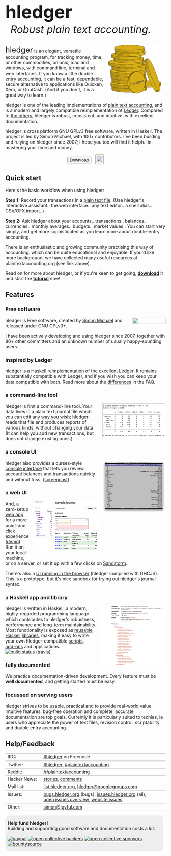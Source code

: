<style>
 .highslide img {max-width:200px; float:right; margin:0 0 1em 1em;}
 .highslide-caption {color:white; background-color:black;}
 a {white-space:nowrap;}

h1 { font-size:4em; margin-bottom:.3em; }

#tagline {
  font-size:xx-large;
  font-style:italic; 
  position:relative; 
  top:-.5em;
  left:.5em;
  /*text-align:right;*/
}

/* h2 { font-size:x-large; margin-top:.5em; } */
/* h3 { font-size:large; margin-bottom:.2em; } */
tr { border-top:thin solid #bbb; border-bottom:thin solid #bbb; vertical-align:top; }
td:nth-child(1) { padding-right:1em; white-space:nowrap; }
.col-sm-3, .col-sm-4 {
  padding:0;
}
.contentbox {
  margin:1em .5em .5em 0;
  padding:.1em .5em;
  border-radius:1em;
}
#introduction {
/*  background-color:#ffb; */
}
#help {
  background-color:#fdd;
}
#reference {
  background-color:#eef;
  text-align:left;
}
#reference .subcontent {
  margin-left:1em;
}
#dev {
  background-color:#eee;
  text-align:left;
}
#dev .subcontent {
  margin-left:1em;
}
#wiki {
  background-color:#efe;
  text-align:center;
}
#wiki .subcontent {
}

</style>

# hledger

<div id=tagline>
Robust plain text accounting.
<!-- Friendly, robust plain text accounting. -->
<!-- Robust, powerful, plain text accounting. -->
<!-- Robust, precise, plain text accounting. -->
<!-- Plain text accounting for everyone. -->
<!-- Making accounting fun for techies. -->
</div>

<img id="coins" src="_static/images/coins2-248.png" style="width:33%; float:right; margin:1em 1em 0 1em;" />

<span style="font-size:x-large;">hledger</span> 
is an elegant, versatile accounting program, 
for tracking money, time, or other commodities,
on unix, mac and windows,
with command line, terminal and web interfaces.
If you know a little double entry accounting,
it can be a fast, dependable, secure alternative to applications like
Quicken, Xero, or GnuCash.
(And if you don't, it is a great way to learn.)

hledger is one of the leading implementations of [plain text accounting](http://plaintextaccounting.org),
and is a modern and largely compatible reimplementation of [Ledger](https://ledger-cli.org).
Compared to [the others](https://plaintextaccounting.org/#software), 
hledger is robust, consistent, and intuitive, with excellent documentation.

hledger is cross platform GNU GPLv3 free software, written in Haskell.
The project is led by Simon Michael, with 100+ contributors.
I've been building and relying on hledger since 2007;
I hope you too will find it helpful in mastering your time and money.

<div class="row" style="text-align:center; margin-bottom:24px;">
<a href="download.html"><button type="button" class="btn btn-primary" title="All the ways to install hledger. Get it now!">Download</button></a>
&nbsp;
<a href="https://github.com/simonmichael/hledger"><button type="button" class="btn btn-neutral" style="padding:4px;" title="hledger on Github. Star us!"><img width="142" src="https://img.shields.io/github/stars/simonmichael/hledger.svg?style=for-the-badge&logo=GitHub&label=Github&color=lightgrey"></button></a>
</div>


## Quick start

Here's the basic workflow when using hledger:

**Step 1:**
Record your transactions in a [plain text file](journal).
(Use hledger's interactive assistant.. the web interface.. any text editor.. a shell alias.. CSV/OFX import..)
<!-- using a simple format. -->
<!-- Do it daily, or all at once. -->
<!-- Record what you know; you'll get better at it. -->

**Step 2:**
Ask hledger about your accounts.. transactions.. balances.. currencies.. monthly averages.. budgets.. market values..
You can start very simply, and get more sophisticated as you learn more about double-entry accounting.

There is an enthusiastic and growing community practising this way of accounting.
which can be quite educational and enjoyable.
If you'd like more background, 
we have collected many useful resources at plaintextaccounting.org (see link above).

Read on for more about hledger, or if you're keen to get going,
**[download](download)** it and start the **[tutorial](basics-tutorial)** now!

<!-- I use it for: -->

<!-- - tracking spending and income -->
<!-- - seeing time reports by day/week/month/project -->
<!-- - getting accurate numbers for client billing and tax filing -->
<!-- - tracking invoices -->
<!-- - building financial and time clarity and serenity -->

## Features

### Free software

<a href="http://www.gnu.org/licenses/gpl.html" style="float:right; margin:0 0 1em 0;"><img width="104" height="20" src="https://img.shields.io/badge/license-GPLv3+-brightgreen.svg" /></a>
hledger is Free software, created by [Simon Michael](http://joyful.com)
and released under GNU GPLv3+.

I have been actively developing and using hledger since 2007,
together with 80+ other committers and an unknown number of usually happy-sounding users.

### inspired by Ledger

hledger is a Haskell [reimplementation](faq.html#how-why-was-hledger-started)
of the excellent [Ledger](http://ledger-cli.org).
It remains substantially compatible with Ledger, and if you wish you can keep your data compatible with both.
Read more about the [differences](https://hledger.org/faq.html#ledger) in the FAQ.


### a command-line tool

<a href="_static/images/balance-q-inc.png" class="highslide" onclick="return hs.expand(this)"><img src="_static/images/balance-q-inc.png" title="Balance report showing income/expense by quarter" /></a>

hledger is first a command-line tool.
Your data lives in a plain text journal file which you can edit
any way you wish; hledger reads that file and produces reports of
various kinds, without changing your data. (It can help you add new
transactions, but does not change existing ones.)

### a console UI

<a href="_static/images/hledger-ui/hledger-ui-bcexample-acc.png" class="highslide" onclick="return hs.expand(this)"><img src="_static/images/hledger-ui/hledger-ui-bcexample-acc.png" title="hledger-ui accounts screen" /></a>
hledger also provides a curses-style [console&nbsp;interface](hledger-ui.html)
that lets you review account balances and transactions quickly and without fuss.
([screencast](https://asciinema.org/a/29665))

### a web UI

<a href="_static/images/hledger-web/normal/register.png" class="highslide" onclick="return hs.expand(this)"><img src="_static/images/hledger-web/normal/register.png" title="Account register view with accounts sidebar" /></a>

And, a zero-setup
[web&nbsp;app](hledger-web) for a more point-and-click experience
([demo](http://demo.hledger.org)).
Run it on your local machine, or on a server, 
or set it up with a few clicks on
[Sandstorm](https://apps.sandstorm.io/app/8x12h6p0x0nrzk73hfq6zh2jxtgyzzcty7qsatkg7jfg2mzw5n90).

There's also a [UI running in the browser](https://hledger.alhur.es) (hledger compiled with GHCJS).
This is a prototype, but it's nice sandbox for trying out hledger's journal syntax.

### a Haskell app and library

<a href="_static/images/hledger-lib-api.png" class="highslide" onclick="return hs.expand(this)"><img src="_static/images/hledger-lib-api.png" title="Part of hledger-lib's haddock api documentation" /></a>

hledger is written in Haskell, a modern, highly-regarded
programming language which contributes to hledger's robustness,
performance and long-term maintainability.  Most functionality is
exposed as
[reusable](http://hackage.haskell.org/package/hledger-lib)
[Haskell](http://hackage.haskell.org/package/hledger)
[libraries](http://hackage.haskell.org/package/hledger-web), making it
easy to write your own hledger-compatible
[scripts](scripting.html), [add-ons](hledger.html#add-on-commands) and
applications.
&nbsp;&nbsp;[![build status (travis)](https://travis-ci.org/simonmichael/hledger.svg?branch=master)](https://travis-ci.org/simonmichael/hledger)

<!-- <div class="indent1"> -->
<!-- ### comfortable for techies, usable by all -->

<!-- hledger aims to be useful to both computer experts and regular folks. -->
<!-- Currently it is a bit more suited to power users, who appreciate the -->
<!-- power of text files, revision control, scriptability and double entry -->
<!-- accounting. The web interface helps make it accessible to GUI-only -->
<!-- folk as well. -->
<!-- </div> -->

### fully documented

We practice documentation-driven development. 
Every feature must be **well documented**, 
and getting started must be easy.

### focussed on serving users

hledger strives to be usable, practical and to provide real-world value.
Intuitive features, bug-free operation and complete, accurate documentation are top goals.
Currently it is particularly suited to techies, ie users who appreciate the
power of text files, revision control, scriptability and double entry
accounting.



## Help/Feedback

|              |                                                                                                                                                                                                                   |
|--------------|-------------------------------------------------------------------------------------------------------------------------------------------------------------------------------------------------------------------|
| IRC:         | [#hledger](http://irc.hledger.org) on Freenode                                                                                                                                                                    |
| Twitter:     | [#hledger](https://twitter.com/search?q=%23hledger&src=typed_query&f=live), [#plaintextaccounting](https://twitter.com/search?q=%23plaintextaccounting&src=typed_query&f=live)                                    |
| Reddit:      | [/r/plaintextaccounting](https://www.reddit.com/r/plaintextaccounting/)                                                                                                                                           |
| Hacker News: | [stories](https://hn.algolia.com/?query=hledger&sort=byDate&prefix&page=0&dateRange=all&type=story), [comments](https://hn.algolia.com/?query=hledger&sort=byDate&prefix=false&page=0&dateRange=all&type=comment) |
| Mail list:   | [list.hledger.org](http://list.hledger.org), [hledger@googlegroups.com](mailto:hledger@googlegroups.com)                                                                                                          |
| Issues:      | [bugs.hledger.org](http://bugs.hledger.org) (bugs), [issues.hledger.org](http://issues.hledger.org) (all), [open issues overview](CONTRIBUTING.html#open-issues), [website issues](https://github.com/simonmichael/hledger_site/issues?utf8=%E2%9C%93&q=)    |
| Other:       | [simon@joyful.com](mailto:simon@joyful.com)                                                                                                                                                                       |


<div id=dev class=contentbox>

**Help fund hledger!**\
Building and supporting good software and documentation costs a lot.

<a href="https://www.paypal.com/cgi-bin/webscr?cmd=_s-xclick&amp;hosted_button_id=5J33NLXYXCYAY"><img width=62 height=31 border=0 src="https://www.paypal.com/en_US/i/btn/x-click-but04.gif" title="Give one time or recurringly with Paypal" alt="paypal"></a>
<a href="https://opencollective.com/hledger#support"><img border="0" src="https://opencollective.com/hledger/backers/badge.svg" title="Back us with a monthly donation at Open Collective" alt="open collective backers"></a>
<a href="https://opencollective.com/hledger#support"><img border="0" src="https://opencollective.com/hledger/sponsors/badge.svg" title="Sponsor us with a $100+ monthly donation at Open Collective and get your organization's logo on our README" alt="open collective sponsors"></a>
<a href="https://www.bountysource.com/trackers/536505-simonmichael-hledger"><img border=0 src="https://www.bountysource.com/badge/tracker?tracker_id=536505" title="Contribute or claim issue bounties via Bountysource" alt="bountysource"></a>
</div>
